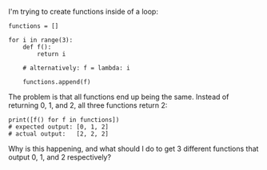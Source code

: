 I'm trying to create functions inside of a loop:

    functions = []
    
    for i in range(3):
        def f():
            return i

        # alternatively: f = lambda: i
    
        functions.append(f)

The problem is that all functions end up being the same. Instead of returning 0, 1, and 2, all three functions return 2:

    print([f() for f in functions])
    # expected output: [0, 1, 2]
    # actual output:   [2, 2, 2]

Why is this happening, and what should I do to get 3 different functions that output 0, 1, and 2 respectively?
